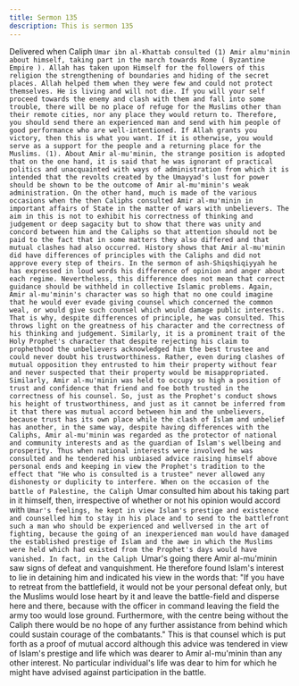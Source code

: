 ```yaml
---
title: Sermon 135
description: This is sermon 135
---
```


Delivered when Caliph `Umar ibn al-Khattab consulted (1) Amir almu'minin
about himself, taking part in the march towards Rome
( Byzantine Empire ).
Allah has taken upon Himself for the followers of this religion the strengthening of
boundaries and hiding of the secret places. Allah helped them when they were few and could
not protect themselves. He is living and will not die.
If you will your self proceed towards the enemy and clash with them and fall into some
trouble, there will be no place of refuge for the Muslims other than their remote cities, nor any
place they would return to.
Therefore, you should send there an experienced man and send with him people of good
performance who are well-intentioned. If Allah grants you victory, then this is what you want.
If it is otherwise, you would serve as a support for the people and a returning place for the
Muslims.
(1). About Amir al-mu'minin, the strange position is adopted that on the one hand, it is said
that he was ignorant of practical politics and unacquainted with ways of administration from
which it is intended that the revolts created by the Umayyad's lust for power should be shown
to be the outcome of Amir al-mu'minin's weak administration. On the other hand, much is
made of the various occasions when the then Caliphs consulted Amir al-mu'minin in important
affairs of State in the matter of wars with unbelievers.
The aim in this is not to exhibit his correctness of thinking and judgement or deep sagacity but
to show that there was unity and concord between him and the Caliphs so that attention
should not be paid to the fact that in some matters they also differed and that mutual clashes
had also occurred. History shows that Amir al-mu'minin did have differences of principles with
the Caliphs and did not approve every step of theirs.
In the sermon of ash-Shiqshiqiyyah he has expressed in loud words his difference of opinion
and anger about each regime. Nevertheless, this difference does not mean that correct
guidance should be withheld in collective Islamic problems.
Again, Amir al-mu'minin's character was so high that no one could imagine that he would ever
evade giving counsel which concerned the common weal, or would give such counsel which
would damage public interests. That is why, despite differences of principle, he was consulted.
This throws light on the greatness of his character and the correctness of his thinking and
judgement.
Similarly, it is a prominent trait of the Holy Prophet's character that despite rejecting his claim
to prophethood the unbelievers acknowledged him the best trustee and could never doubt his
trustworthiness. Rather, even during clashes of mutual opposition they entrusted to him their
property without fear and never suspected that their property would be misappropriated.
Similarly, Amir al-mu'minin was held to occupy so high a position of trust and confidence that
friend and foe both trusted in the correctness of his counsel.
So, just as the Prophet's conduct shows his height of trustworthiness, and just as it cannot be
inferred from it that there was mutual accord between him and the unbelievers, because trust
has its own place while the clash of Islam and unbelief has another, in the same way, despite
having differences with the Caliphs, Amir al-mu'minin was regarded as the protector of national
and community interests and as the guardian of Islam's wellbeing and prosperity.
Thus when national interests were involved he was consulted and he tendered his unbiased
advice raising himself above personal ends and keeping in view the Prophet's tradition to the
effect that "He who is consulted is a trustee" never allowed any dishonesty or duplicity to
interfere.
When on the occasion of the battle of Palestine, the Caliph `Umar consulted him about his
taking part in it himself, then, irrespective of whether or not his opinion would accord with
`Umar's feelings, he kept in view Islam's prestige and existence and counselled him to stay in
his place and to send to the battlefront such a man who should be experienced and wellversed
in the art of fighting, because the going of an inexperienced man would have damaged the
established prestige of Islam and the awe in which the Muslims were held which had existed
from the Prophet's days would have vanished.
In fact, in the Caliph `Umar's going there Amir al-mu'minin saw signs of defeat and
vanquishment. He therefore found Islam's interest to lie in detaining him and indicated his view
in the words that:
"If you have to retreat from the battlefield, it would not be your personal defeat only, but the
Muslims would lose heart by it and leave the battle-field and disperse here and there, because
with the officer in command leaving the field the army too would lose ground.
Furthermore, with the centre being without the Caliph there would be no hope of any further
assistance from behind which could sustain courage of the combatants."
This is that counsel which is put forth as a proof of mutual accord although this advice was
tendered in view of Islam's prestige and life which was dearer to Amir al-mu'minin than any
other interest. No particular individual's life was dear to him for which he might have advised
against participation in the battle.